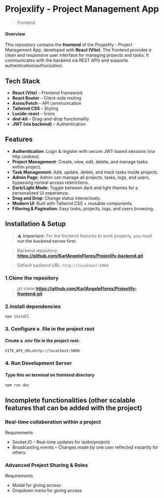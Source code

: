 # Projexlify - Project Management App
> Frontend

#### Overview
This repository contains the **frontend** of the Projexlify - Project Management App, developed with **React (Vite)**. The frontend provides a clean and responsive user interface for managing projects and tasks. It communicates with the backend via REST APIs and supports authentication/authorization.

## Tech Stack
- **React (Vite)** – Frontend framework  
- **React Router** – Client-side routing  
- **Axios/Fetch** – API communication  
- **Tailwind CSS** – Styling  
- **Lucide-react** – Icons  
- **dnd-kit** – Drag-and-drop functionality  
- **JWT (via backend)** – Authentication

## Features
- **Authentication**: Login & register with secure JWT-based sessions (via http cookies).
- **Project Management**: Create, view, edit, delete, and manage tasks within project.
- **Task Management**: Add, update, delete, and track tasks inside projects.
- **Admin Page**: Admin can manage all projects, tasks, logs, and users, bypassing normal access restrictions.
- **Dark/Light Mode**: Toggle between dark and light themes for a personalized UI experience.
- **Drag and Drop**: Change status interactively.
- **Modern UI**: Built with Tailwind CSS + reusable components.
- **Filtering & Pagination**: Easy tasks, projects, logs, and users browsing.

## Installation & Setup
> ⚠️ **Important:** For the frontend features to work properly, you must **run the backend server first**.  

> Backend repository: **https://github.com/KarlAngeloFlores/Projexlify-backend.git**

> Default backend URL: `http://localhost:5000`

### 1.Clone the repository
> git clone **https://github.com/KarlAngeloFlores/Projexlify-frontend.git**

### 2.Install dependencies
``` 
npm install
```

### 3. Configure a .file in the project root
#### Create a **.env** file in the project root:
```
VITE_API_URL=http://localhost:5000
```
### 4. Run Development Server
#### Type this on terminal on frontend directory    
```
npm run dev
```

## Incomplete functionalities (other scalable features that can be added with the project)
### Real-time collaboration within a project
Requirements
- Socket.IO – Real-time updates for tasks/projects
- Broadcasting events – Changes made by one user reflected instantly for others

### Advanced Project Sharing & Roles
Requirements
- Modal for giving access
- Dropdown menu for giving access
